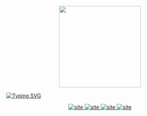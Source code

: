<p align="center">
  <img width="220px" src="https://kaioeduardo.com/img/letra-k(1).png"/>
</p>
  
[![Typing SVG](https://readme-typing-svg.herokuapp.com?font=hack&size=40&center=true&vCenter=true&width=1000&lines=Kaio+Eduardo+Alves)](https://git.io/typing-svg)

<p align="center">

  <a href="https://kaioeduardo.com" target="_blank">
    <img src="https://img.shields.io/badge/website-000000?style=for-the-badge&logo=About.me&logoColor=white" alt="site">
  </a>
  <a href="https://www.linkedin.com/in/kaio-eduardo-alves-11605224a/" target="_blank">
    <img src="https://img.shields.io/badge/LinkedIn-0077B5?style=for-the-badge&logo=linkedin&logoColor=white" alt="site">
  </a>
  <a href="https://wa.me/5584991139690?text=Ol%C3%A1%21+Vim+pelo+seu+GitHub.">
    <img src="https://img.shields.io/badge/Whatsapp?style=for-the-badge&logo=whatsapp&logoColor=green" alt="site">
  </a>
  <a href="mailto:kaioeduardooficial@gmail.com" target="_blank">
    <img src="https://img.shields.io/badge/Gmail-D14836?style=for-the-badge&logo=gmail&logoColor=white" alt="site">
  </a> 
</p>
